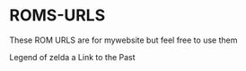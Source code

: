 # ROMS-URLS
These ROM URLS are for mywebsite but feel free to use them

Legend of zelda a Link to the Past
